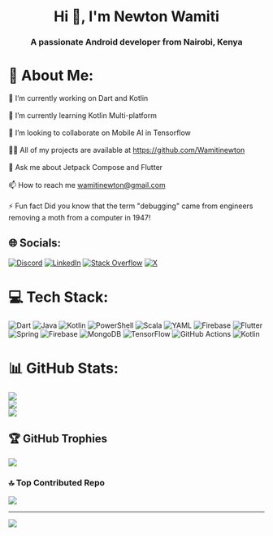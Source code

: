 <h1 align="center">Hi 👋, I'm Newton Wamiti</h1>
<h3 align="center">A passionate Android developer from Nairobi, Kenya</h3>

# 💫 About Me:
🔭 I’m currently working on Dart and Kotlin<br><br>🌱 I’m currently learning Kotlin Multi-platform<br><br>👯 I’m looking to collaborate on Mobile AI in Tensorflow<br><br>👨‍💻 All of my projects are available at https://github.com/Wamitinewton<br><br>💬 Ask me about Jetpack Compose and Flutter<br><br>📫 How to reach me wamitinewton@gmail.com<br><br>⚡ Fun fact Did you know that the term "debugging" came from engineers removing a moth from a computer in 1947!


## 🌐 Socials:
[![Discord](https://img.shields.io/badge/Discord-%237289DA.svg?logo=discord&logoColor=white)](https://discord.gg/12832) [![LinkedIn](https://img.shields.io/badge/LinkedIn-%230077B5.svg?logo=linkedin&logoColor=white)](https://linkedin.com/in/newton-wamiti) [![Stack Overflow](https://img.shields.io/badge/-Stackoverflow-FE7A16?logo=stack-overflow&logoColor=white)](https://stackoverflow.com/users/24311139) [![X](https://img.shields.io/badge/X-black.svg?logo=X&logoColor=white)](https://x.com/wamiti_newton) 

# 💻 Tech Stack:
![Dart](https://img.shields.io/badge/dart-%230175C2.svg?style=for-the-badge&logo=dart&logoColor=white) ![Java](https://img.shields.io/badge/java-%23ED8B00.svg?style=for-the-badge&logo=openjdk&logoColor=white) ![Kotlin](https://img.shields.io/badge/kotlin-%237F52FF.svg?style=for-the-badge&logo=kotlin&logoColor=white) ![PowerShell](https://img.shields.io/badge/PowerShell-%235391FE.svg?style=for-the-badge&logo=powershell&logoColor=white) ![Scala](https://img.shields.io/badge/scala-%23DC322F.svg?style=for-the-badge&logo=scala&logoColor=white) ![YAML](https://img.shields.io/badge/yaml-%23ffffff.svg?style=for-the-badge&logo=yaml&logoColor=151515) ![Firebase](https://img.shields.io/badge/firebase-%23039BE5.svg?style=for-the-badge&logo=firebase) ![Flutter](https://img.shields.io/badge/Flutter-%2302569B.svg?style=for-the-badge&logo=Flutter&logoColor=white) ![Spring](https://img.shields.io/badge/spring-%236DB33F.svg?style=for-the-badge&logo=spring&logoColor=white) ![Firebase](https://img.shields.io/badge/firebase-a08021?style=for-the-badge&logo=firebase&logoColor=ffcd34) ![MongoDB](https://img.shields.io/badge/MongoDB-%234ea94b.svg?style=for-the-badge&logo=mongodb&logoColor=white) ![TensorFlow](https://img.shields.io/badge/TensorFlow-%23FF6F00.svg?style=for-the-badge&logo=TensorFlow&logoColor=white) ![GitHub Actions](https://img.shields.io/badge/github%20actions-%232671E5.svg?style=for-the-badge&logo=githubactions&logoColor=white) ![Kotlin](https://img.shields.io/badge/kotlin-%237F52FF.svg?style=for-the-badge&logo=kotlin&logoColor=white)
# 📊 GitHub Stats:
![](https://github-readme-stats.vercel.app/api?username=wamitinewton&theme=gotham&hide_border=false&include_all_commits=true&count_private=true)<br/>
![](https://github-readme-streak-stats.herokuapp.com/?user=wamitinewton&theme=gotham&hide_border=false)<br/>
![](https://github-readme-stats.vercel.app/api/top-langs/?username=wamitinewton&theme=gotham&hide_border=false&include_all_commits=true&count_private=true&layout=compact)

## 🏆 GitHub Trophies
![](https://github-profile-trophy.vercel.app/?username=wamitinewton&theme=radical&no-frame=false&no-bg=true&margin-w=4)

### 🔝 Top Contributed Repo
![](https://github-contributor-stats.vercel.app/api?username=wamitinewton&limit=5&theme=dark&combine_all_yearly_contributions=true)

---
[![](https://visitcount.itsvg.in/api?id=wamitinewton&icon=0&color=0)](https://visitcount.itsvg.in)

<!-- Proudly created with GPRM ( https://gprm.itsvg.in ) -->
